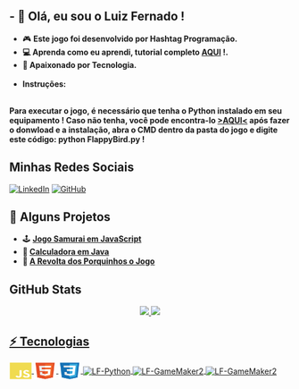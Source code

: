## - 👋 Olá, eu sou o Luiz Fernado !
- 🎮 <b>Este jogo foi desenvolvido por Hashtag Programação.
- 💻 Aprenda como eu aprendi, tutorial completo <a href="https://www.youtube.com/watch?v=GMDb2jtzKZQ" alt="Jogo Flappy Bird IA">AQUI</a> !.
- 📱   Apaixonado por Tecnologia.</b><br></br><b>
- Instruções:
<br>
Para executar o jogo, é necessário que tenha o Python instalado em seu equipamento !
Caso não tenha, você pode encontra-lo <a href="https://www.python.org/downloads/" alt="Site do Python">>AQUI<</a>
após fazer o donwload e a instalação, abra o CMD dentro da pasta do jogo e digite este código: python FlappyBird.py !</b>


 ## Minhas Redes Sociais
[![LinkedIn](https://img.shields.io/badge/LinkedIn-0077B5?style=for-the-badge&logo=linkedin&logoColor=white)](https://www.linkedin.com/in/luiz-fernando-rocha-pimentel/) [![GitHub](https://img.shields.io/badge/GitHub-100000?style=for-the-badge&logo=github&logoColor=white)](https://github.com/KanekiZLF)


## 👾 Alguns Projetos
- 🕹️ <b><a href="https://kanekizlf.github.io/Jogo-Samurai-JavaScript/">Jogo Samurai em JavaScript</a>
- 🧮 <a href="https://github.com/KanekiZLF/CalculadoraJava">Calculadora em Java</a>
- 🐷 <a href="https://gx.games/pt-br/games/jwgudw/revolta-dos-porquinhos-luiz-f-r-pimentel/tracks/bad7e25b-81a3-4d89-b690-65663ef7e815/"> A Revolta dos Porquinhos o Jogo</a></b>


## GitHub Stats

<div align="center">
  <a href="https://github.com/KanekiZLF">
  <img height="160rem" src="https://github-readme-stats.vercel.app/api?username=KanekiZLF&show_icons=true&theme=tokyonight&include_all_commits=true&count_private=true"/>
  <img height="160rem" src="https://github-readme-stats.vercel.app/api/top-langs/?username=KanekiZLF&layout=compact&langs_count=7&theme=tokyonight"/>
</div>

## ⚡ Tecnologias
<div style="display: inline_block">
  <img align="center" alt="LF-Js" height="30" width="40" src="https://raw.githubusercontent.com/devicons/devicon/master/icons/javascript/javascript-plain.svg">
 
  <img align="center" alt="LF-HTML"  height="30" width="40" src="https://raw.githubusercontent.com/devicons/devicon/master/icons/html5/html5-original.svg">
  
  <img align="center" alt="LF-CSS" height="30" width="40" src="https://raw.githubusercontent.com/devicons/devicon/master/icons/css3/css3-original.svg">
 
  <img align="center" alt="LF-Python" height="30" width="40" src="https://cdn.jsdelivr.net/gh/devicons/devicon/icons/python/python-original.svg" />
  
  <img align="center" alt="LF-GameMaker2" height="30" width="30" src="https://images.sftcdn.net/images/t_app-icon-m/p/857aef91-1205-4de4-895b-125e66acb5b7/3172864888/gamemaker-studio-icon.png" />

 <img align="center" alt="LF-GameMaker2" height="30" width="30" src="https://cdn.icon-icons.com/icons2/2415/PNG/512/java_original_logo_icon_146458.png" />
</div>
